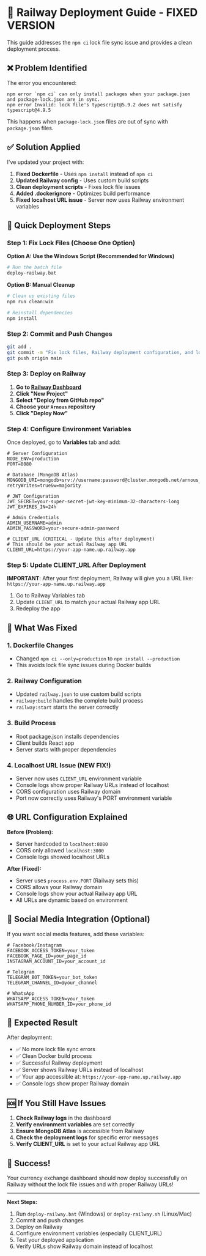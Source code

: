 # 🚀 Railway Deployment Guide - FIXED VERSION

This guide addresses the `npm ci` lock file sync issue and provides a clean deployment process.

## ❌ Problem Identified

The error you encountered:
```
npm error `npm ci` can only install packages when your package.json and package-lock.json are in sync.
npm error Invalid: lock file's typescript@5.9.2 does not satisfy typescript@4.9.5
```

This happens when `package-lock.json` files are out of sync with `package.json` files.

## ✅ Solution Applied

I've updated your project with:
1. **Fixed Dockerfile** - Uses `npm install` instead of `npm ci`
2. **Updated Railway config** - Uses custom build scripts
3. **Clean deployment scripts** - Fixes lock file issues
4. **Added .dockerignore** - Optimizes build performance
5. **Fixed localhost URL issue** - Server now uses Railway environment variables

## 🚀 Quick Deployment Steps

### Step 1: Fix Lock Files (Choose One Option)

**Option A: Use the Windows Script (Recommended for Windows)**
```bash
# Run the batch file
deploy-railway.bat
```

**Option B: Manual Cleanup**
```bash
# Clean up existing files
npm run clean:win

# Reinstall dependencies
npm install
```

### Step 2: Commit and Push Changes
```bash
git add .
git commit -m "Fix lock files, Railway deployment configuration, and localhost URLs"
git push origin main
```

### Step 3: Deploy on Railway

1. **Go to [Railway Dashboard](https://railway.app/dashboard)**
2. **Click "New Project"**
3. **Select "Deploy from GitHub repo"**
4. **Choose your `Arnous` repository**
5. **Click "Deploy Now"**

### Step 4: Configure Environment Variables

Once deployed, go to **Variables** tab and add:

```env
# Server Configuration
NODE_ENV=production
PORT=8080

# Database (MongoDB Atlas)
MONGODB_URI=mongodb+srv://username:password@cluster.mongodb.net/arnous_exchange?retryWrites=true&w=majority

# JWT Configuration
JWT_SECRET=your-super-secret-jwt-key-minimum-32-characters-long
JWT_EXPIRES_IN=24h

# Admin Credentials
ADMIN_USERNAME=admin
ADMIN_PASSWORD=your-secure-admin-password

# CLIENT_URL (CRITICAL - Update this after deployment)
# This should be your actual Railway app URL
CLIENT_URL=https://your-app-name.up.railway.app
```

### Step 5: Update CLIENT_URL After Deployment

**IMPORTANT**: After your first deployment, Railway will give you a URL like:
`https://your-app-name.up.railway.app`

1. Go to Railway Variables tab
2. Update `CLIENT_URL` to match your actual Railway app URL
3. Redeploy the app

## 🔧 What Was Fixed

### 1. Dockerfile Changes
- Changed `npm ci --only=production` to `npm install --production`
- This avoids lock file sync issues during Docker builds

### 2. Railway Configuration
- Updated `railway.json` to use custom build scripts
- `railway:build` handles the complete build process
- `railway:start` starts the server correctly

### 3. Build Process
- Root package.json installs dependencies
- Client builds React app
- Server starts with proper dependencies

### 4. Localhost URL Issue (NEW FIX!)
- Server now uses `CLIENT_URL` environment variable
- Console logs show proper Railway URLs instead of localhost
- CORS configuration uses Railway domain
- Port now correctly uses Railway's PORT environment variable

## 🌐 URL Configuration Explained

**Before (Problem):**
- Server hardcoded to `localhost:8080`
- CORS only allowed `localhost:3000`
- Console logs showed localhost URLs

**After (Fixed):**
- Server uses `process.env.PORT` (Railway sets this)
- CORS allows your Railway domain
- Console logs show your actual Railway app URL
- All URLs are dynamic based on environment

## 📱 Social Media Integration (Optional)

If you want social media features, add these variables:

```env
# Facebook/Instagram
FACEBOOK_ACCESS_TOKEN=your_token
FACEBOOK_PAGE_ID=your_page_id
INSTAGRAM_ACCOUNT_ID=your_account_id

# Telegram
TELEGRAM_BOT_TOKEN=your_bot_token
TELEGRAM_CHANNEL_ID=@your_channel

# WhatsApp
WHATSAPP_ACCESS_TOKEN=your_token
WHATSAPP_PHONE_NUMBER_ID=your_phone_id
```

## 🎯 Expected Result

After deployment:
- ✅ No more lock file sync errors
- ✅ Clean Docker build process
- ✅ Successful Railway deployment
- ✅ Server shows Railway URLs instead of localhost
- ✅ Your app accessible at: `https://your-app-name.up.railway.app`
- ✅ Console logs show proper Railway domain

## 🆘 If You Still Have Issues

1. **Check Railway logs** in the dashboard
2. **Verify environment variables** are set correctly
3. **Ensure MongoDB Atlas** is accessible from Railway
4. **Check the deployment logs** for specific error messages
5. **Verify CLIENT_URL** is set to your actual Railway app URL

## 🎉 Success!

Your currency exchange dashboard should now deploy successfully on Railway without the lock file issues and with proper Railway URLs!

---

**Next Steps:**
1. Run `deploy-railway.bat` (Windows) or `deploy-railway.sh` (Linux/Mac)
2. Commit and push changes
3. Deploy on Railway
4. Configure environment variables (especially CLIENT_URL)
5. Test your deployed application
6. Verify URLs show Railway domain instead of localhost
